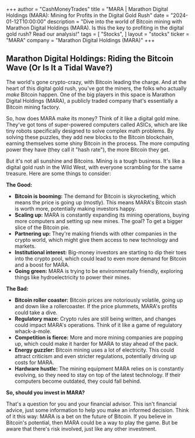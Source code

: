+++
author = "CashMoneyTrades"
title = "MARA |  Marathon Digital Holdings (MARA): Mining for Profits in the Digital Gold Rush"
date = "2024-01-12T10:00:00"
description = "Dive into the world of Bitcoin mining with Marathon Digital Holdings (MARA). Is this the key to profiting in the digital gold rush? Read our analysis!"
tags = [
"Stocks",
]
layout = "stocks"
ticker = "MARA"
company = "Marathon Digital Holdings (MARA)"
+++
        


##  Marathon Digital Holdings: Riding the Bitcoin Wave (Or Is It a Tidal Wave?)

The world's gone crypto-crazy, with Bitcoin leading the charge. And at the heart of this digital gold rush, you've got the miners, the folks who actually *make* Bitcoin happen. One of the big players in this space is Marathon Digital Holdings (MARA), a publicly traded company that's essentially a Bitcoin mining factory. 

So, how does MARA make its money? Think of it like a digital gold mine. They've got tons of super-powered computers called ASICs, which are like tiny robots specifically designed to solve complex math problems. By solving these puzzles, they add new blocks to the Bitcoin blockchain, earning themselves some shiny Bitcoin in the process. The more computing power they have (they call it "hash rate"), the more Bitcoin they get. 

But it's not all sunshine and Bitcoins. Mining is a tough business.  It's like a digital gold rush in the Wild West, with everyone scrambling for the same treasure. Here are some things to consider: 

**The Good:**

* **Bitcoin is booming:**  The demand for Bitcoin is skyrocketing, which means the price is going up (mostly). This means MARA's Bitcoin stash is worth more, potentially making investors happy.
* **Scaling up:**  MARA is constantly expanding its mining operations, buying more computers and setting up new mines. The goal? To get a bigger slice of the Bitcoin pie.
* **Partnering up:** They're making friends with other companies in the crypto world, which might give them access to new technology and markets.
* **Institutional interest:** Big-money investors are starting to dip their toes into the crypto pool, which could lead to even more demand for Bitcoin and a boost for MARA.
* **Going green:** MARA is trying to be environmentally friendly, exploring things like hydroelectricity to power their mines. 

**The Bad:**

* **Bitcoin roller coaster:** Bitcoin prices are notoriously volatile, going up and down like a rollercoaster. If the price plummets, MARA's profits could take a dive.
* **Regulatory maze:** Crypto rules are still being written, and changes could impact MARA's operations. Think of it like a game of regulatory whack-a-mole.
* **Competition is fierce:**  More and more mining companies are popping up, which could make it harder for MARA to stay ahead of the pack.
* **Energy guzzler:** Bitcoin mining uses a lot of electricity. This could attract criticism and even stricter regulations, potentially driving up costs for MARA. 
* **Hardware hustle:**  The mining equipment MARA relies on is constantly evolving, so they need to stay on top of the latest technology. If their computers become outdated, they could fall behind.

**So, should you invest in MARA?**

That's a question for you and your financial advisor. This isn't financial advice, just some information to help you make an informed decision.  Think of it this way: MARA is a bet on the future of Bitcoin. If you believe in Bitcoin's potential, then MARA could be a way to play the game. But be aware that there's risk involved, just like any other investment. 

        